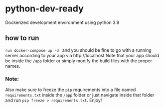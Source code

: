 # python-dev-ready
Dockerized development environment using python 3.9

## how to run
```run docker-compose up -d ``` and you should be fine to go with a running server according to your app via http://localhost 
Note that your app should be inside the `/app` folder or simply modify the build files with the proper names.
### Note:
Also make sure to freeze the `pip` requirements into a file named `requirements.txt` inside the `/app` folder or just navigate inside that folder and run `pip freeze > requirements.txt`. Enjoy!